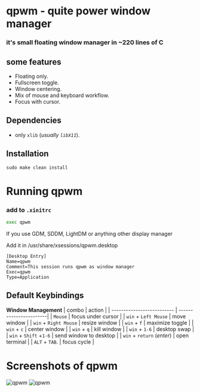 # qpwm - quite power window manager
### it's small floating window manager in ~220 lines of C
## some features
- Floating only.
- Fullscreen toggle.
- Window centering.
- Mix of mouse and keyboard workflow.
- Focus with cursor.
## Dependencies
- only `xlib` (*usually `libX11`*).
## Installation
```fish
sudo make clean install
```
# Running qpwm
### add to `.xinitrc`
```bash
exec qpwm
```
If you use GDM, SDDM, LightDM оr anything other display manager

Add it in /usr/share/xsessions/qpwm.desktop 
```
[Desktop Entry]
Name=qpwm
Comment=This session runs qpwm as window manager
Exec=qpwm
Type=Application
```
## Default Keybindings
**Window Management**
| combo                      | action                 |
| -------------------------- | -----------------------|
| `Mouse`                    | focus under cursor     |
| `win` + `Left Mouse`       | move window            |
| `win` + `Right Mouse`      | resize window          |
| `win` + `f`                | maximize toggle        |
| `win` + `c`                | center window          |
| `win` + `q`                | kill window            |
| `win` + `1-6`              | desktop swap           |
| `win` + `Shift` +`1-6`     | send window to desktop |
| `win` + `return` (*enter*) | open terminal          |
| `ALT` + `TAB`.             | focus cycle            |
# Screenshots of qpwm
![qpwm](https://media.discordapp.net/attachments/955362477137362954/955362504656187392/5CqwsnNUOos.jpg?raw=true)
![qpwm](https://cdn.discordapp.com/attachments/955362477137362954/955533886132215878/2022-03-21_21-30.png?raw=true)
